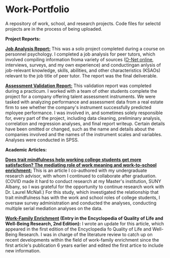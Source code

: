 # Work-Portfolio
A repository of work, school, and research projects. Code files for selectd projects are in the process of being uploaded.

<b>Project Reports:</b>

<b><a href="https://livealbany-my.sharepoint.com/:w:/r/personal/mbennett3_albany_edu/_layouts/15/Doc.aspx?sourcedoc=%7BDFB5BE87-0282-4E8D-8BF0-847C65F118C2%7D&file=Job%20Analysis.docx&action=default&mobileredirect=true">Job Analysis Report:</b></a> This was a solo project completed during a course on personnel psychology. I completed a job analysis for peer tutors, which involved compiling information froma variety of sources (<a href="https://www.onetonline.org/">O-Net online</a>, interviews, surveys, and my own experience) and conductingan anlysis of job-relevant knowledge, skills, abilities, and other characteristics (KSAOs) relevant to the job title of peer tutor. The report was the final deliverable.

<b><a href="https://livealbany-my.sharepoint.com/:w:/r/personal/mbennett3_albany_edu/_layouts/15/Doc.aspx?sourcedoc=%7BF6ACDDE6-2DFD-4908-8713-BC0132CADB82%7D&file=Validation%20Report.docx&action=default&mobileredirect=true">Assessment Validation Report:</b></a> This validation report was completed during a practicum. I worked with a team of other students complete the project for a company offering talent assessment instruments. We were tasked with analyzing performance and assessment data from a real estate firm to see whether the company's instrument successfully predicted mployee performance. I was involved in, and sometimes solely responsible for, every part of the project, including data cleaning, preliminary analysis, correlation and regression analyses, and final report writeup. Certain details have been omitted or changed, such as the name and details about the companies involved and the names of the instrument scales and variables. Analyses were conducted in SPSS.

<b>Academic Articles:</b>

<b><a href="https://www.nationalwellbeingservice.org/volumes/volume-5-2021/volume-5-article-4/">Does trait mindfulness help working college students get more satisfaction? The mediating role of work meaning and work-to-school enrichment:</b></a> This is an article I co-authored with my undergraduate research advisor, with whom I continued to collaborate after graduation. (COVID made it hard to conduct research at my Master's institution, SUNY Albany, so I was grateful for the opportunity to continue research work with Dr. Laurel McNall.) For this study, which investigated the relationship that trait mindfulness has with the work and school roles of college students, I oversaw survey administration and conducted the analyses, conducting multiple serial mediation analyses on the data.

<b><a href="https://link.springer.com/referenceworkentry/10.1007%2F978-3-319-69909-7_4054-2">Work-Family Enrichment</a> (Entry in the Encyclopedia of Quality of Life and Well-Being Research, 2nd Edition):</b> I wrote an update for this article, which appeared in the first edition of the Encyclopedia fo Quality of Life and Well-Being Research. I was in charge of the literature review to catch up on recent developments within the field of work-family enrichment since the first article's publication 6 years earlier and edited the first artice to include new information.

